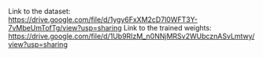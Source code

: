 Link to the dataset: https://drive.google.com/file/d/1ygy6FxXM2cD7l0WFT3Y-7vMbeUmTofTg/view?usp=sharing
Link to the trained weights: https://drive.google.com/file/d/1Ub9RIzM_n0NNjMRSv2WUbcznASvLmtwy/view?usp=sharing
